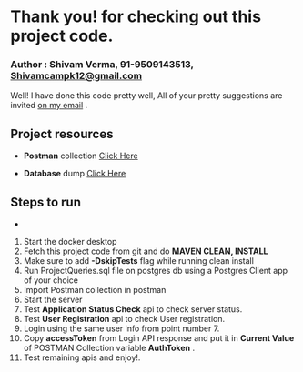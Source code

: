 # Thank you! for checking out this project code.

### Author : Shivam Verma, 91-9509143513, [Shivamcampk12@gmail.com](mailto://Shivamcampk12@gmail.com) 

Well! I have done this code pretty well, All of your pretty suggestions are invited [on my email](mailto://Shivamcampk12@gmail.com) .  

## Project resources

- **Postman** collection [Click Here](Agridence-assignment.postman_collection.json)

- **Database** dump      [Click Here](ProjectQuries.sql) 

## Steps to run
- 
1. Start the docker desktop
2. Fetch this project code from git and do **MAVEN CLEAN, INSTALL**
3. Make sure to add **-DskipTests** flag while running clean install 
4. Run ProjectQueries.sql file on postgres db using a Postgres Client app of your choice
4. Import Postman collection in postman
5. Start the server
6. Test **Application Status Check** api to check server status.
7. Test **User Registration** api to check User registration.
8. Login using the same user info from point number 7.
9. Copy **accessToken** from Login API response and put it in **Current Value** of POSTMAN Collection variable **AuthToken** .
10. Test remaining apis and enjoy!.